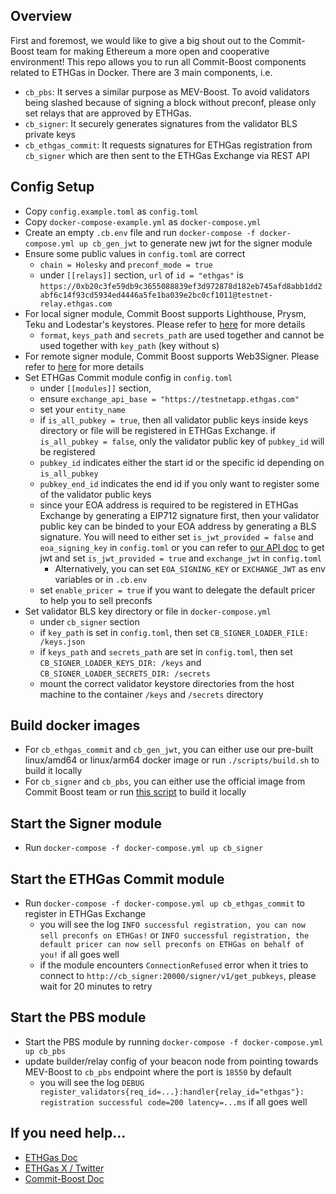 ## Overview
First and foremost, we would like to give a big shout out to the Commit-Boost team for making Ethereum a more open and cooperative environment! This repo allows you to run all Commit-Boost components related to ETHGas in Docker. There are 3 main components, i.e.
* `cb_pbs`: It serves a similar purpose as MEV-Boost. To avoid validators being slashed because of signing a block without preconf, please only set relays that are approved by ETHGas.
* `cb_signer`: It securely generates signatures from the validator BLS private keys
* `cb_ethgas_commit`: It requests signatures for ETHGas registration from `cb_signer` which are then sent to the ETHGas Exchange via REST API

## Config Setup
* Copy `config.example.toml` as `config.toml`
* Copy `docker-compose-example.yml` as `docker-compose.yml`
* Create an empty `.cb.env` file and run `docker-compose -f docker-compose.yml up cb_gen_jwt` to generate new jwt for the signer module
* Ensure some public values in `config.toml` are correct
    * `chain = Holesky` and `preconf_mode = true`
    * under `[[relays]]` section, `url` of `id = "ethgas"` is `https://0xb20c3fe59db9c3655088839ef3d972878d182eb745afd8abb1dd2abf6c14f93cd5934ed4446a5fe1ba039e2bc0cf1011@testnet-relay.ethgas.com`
* For local signer module, Commit Boost supports Lighthouse, Prysm, Teku and Lodestar's keystores. Please refer to [here](https://commit-boost.github.io/commit-boost-client/get_started/configuration#local-signer) for more details
    * `format`, `keys_path` and `secrets_path` are used together and cannot be used together with `key_path` (key without s)
* For remote signer module, Commit Boost supports Web3Signer. Please refer to [here](https://commit-boost.github.io/commit-boost-client/get_started/configuration#remote-signer) for more details
* Set ETHGas Commit module config in `config.toml`
    * under `[[modules]]` section,
    * ensure `exchange_api_base = "https://testnetapp.ethgas.com"`
    * set your `entity_name`
    * if `is_all_pubkey = true`, then all validator public keys inside keys directory or file will be registered in ETHGas Exchange. if `is_all_pubkey = false`, only the validator public key of `pubkey_id` will be registered
    * `pubkey_id` indicates either the start id or the specific id depending on `is_all_pubkey`
    * `pubkey_end_id` indicates the end id if you only want to register some of the validator public keys
    * since your EOA address is required to be registered in ETHGas Exchange by generating a EIP712 signature first, then your validator public key can be binded to your EOA address by generating a BLS signature. You will need to either set `is_jwt_provided = false` and `eoa_signing_key` in `config.toml` or you can refer to [our API doc](https://developers.ethgas.com/?python#post-api-user-login) to get jwt and set `is_jwt_provided = true` and `exchange_jwt` in `config.toml` 
        * Alternatively, you can set `EOA_SIGNING_KEY` or `EXCHANGE_JWT` as env variables or in `.cb.env`
    * set `enable_pricer = true` if you want to delegate the default pricer to help you to sell preconfs
* Set validator BLS key directory or file in `docker-compose.yml`
    * under `cb_signer` section
    * if `key_path` is set in `config.toml`, then set `CB_SIGNER_LOADER_FILE: /keys.json`
    * if `keys_path` and `secrets_path` are set in `config.toml`, then set `CB_SIGNER_LOADER_KEYS_DIR: /keys` and `CB_SIGNER_LOADER_SECRETS_DIR: /secrets`
    * mount the correct validator keystore directories from the host machine to the container `/keys` and `/secrets` directory

## Build docker images
* For `cb_ethgas_commit` and `cb_gen_jwt`, you can either use our pre-built linux/amd64 or linux/arm64 docker image or run `./scripts/build.sh` to build it locally
* For `cb_signer` and `cb_pbs`, you can either use the official image from Commit Boost team or run [this script](https://github.com/Commit-Boost/commit-boost-client/blob/main/scripts/build_local_images.sh) to build it locally

## Start the Signer module
* Run `docker-compose -f docker-compose.yml up cb_signer`

## Start the ETHGas Commit module
* Run `docker-compose -f docker-compose.yml up cb_ethgas_commit` to register in ETHGas Exchange
    * you will see the log `INFO successful registration, you can now sell preconfs on ETHGas!` or `INFO successful registration, the default pricer can now sell preconfs on ETHGas on behalf of you!` if all goes well
    * if the module encounters `ConnectionRefused` error when it tries to connect to `http://cb_signer:20000/signer/v1/get_pubkeys`, please wait for 20 minutes to retry

## Start the PBS module
* Start the PBS module by running `docker-compose -f docker-compose.yml up cb_pbs`
* update builder/relay config of your beacon node from pointing towards MEV-Boost to `cb_pbs` endpoint where the port is `18550` by default
    * you will see the log `DEBUG register_validators{req_id=...}:handler{relay_id="ethgas"}: registration successful code=200 latency=...ms` if all goes well

## If you need help...
* [ETHGas Doc](https://docs.ethgas.com/)
* [ETHGas X / Twitter](https://x.com/ETHGASofficial)
* [Commit-Boost Doc](https://commit-boost.github.io/commit-boost-client/)